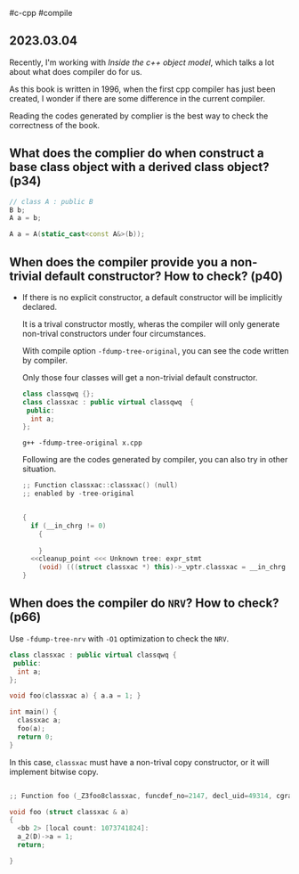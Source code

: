 #c-cpp #compile 
## 2023.03.04

Recently, I'm working with *Inside the c++ object model*, which talks a lot about what does compiler do for us.

As this book is written in 1996, when the first cpp compiler has just been created, I wonder if there are some difference in the current compiler.

Reading the codes generated by complier is the best way to check the correctness of the book.

## What does the complier do when construct a base class object with a derived class object? (p34)

```cpp
// class A : public B
B b;
A a = b;
```

```cpp
A a = A(static_cast<const A&>(b));
```

## When does the compiler provide you a non-trivial default constructor? How to check? (p40)

- If there is no explicit constructor, a default constructor will be implicitly declared. 

  It is a trival constructor mostly, wheras the compiler will only generate non-trival constructors under four circumstances. 

  With compile option `-fdump-tree-original`, you can see the code written by compiler.

  Only those four classes will get a non-trivial default constructor.

  ```cpp
  class classqwq {};
  class classxac : public virtual classqwq  {
   public:
    int a;    
  };
  ```

  `g++ -fdump-tree-original x.cpp`

  Following are the codes generated by compiler, you can also try in other situation.

  ```cpp
  ;; Function classxac::classxac() (null)
  ;; enabled by -tree-original


  {
    if (__in_chrg != 0)
      {
        
      }
    <<cleanup_point <<< Unknown tree: expr_stmt
      (void) (((struct classxac *) this)->_vptr.classxac = __in_chrg == 0 ? (int (*) () *) *NON_LVALUE_EXPR <__vtt_parm> : &_ZTV8classxac + 24) >>>>>;
  }
  ```

## When does the compiler do `NRV`? How to check? (p66)

Use `-fdump-tree-nrv` with `-O1` optimization to check the `NRV`.

```cpp
class classxac : public virtual classqwq {
 public:
  int a;
};

void foo(classxac a) { a.a = 1; }

int main() {
  classxac a;
  foo(a);
  return 0;
}
```

In this case, `classxac` must have a non-trival copy constructor, or it will implement bitwise copy.

```cpp

;; Function foo (_Z3foo8classxac, funcdef_no=2147, decl_uid=49314, cgraph_uid=551, symbol_order=585)

void foo (struct classxac & a)
{
  <bb 2> [local count: 1073741824]:
  a_2(D)->a = 1;
  return;

}
```



